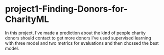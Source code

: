 # project1-Finding-Donors-for-CharityML
In this project, I've made a prediction about the kind of people charity donors should contact to get more donors 
I've used supervised learning with three model and two metrics for evaluations and then chossed the best model.

